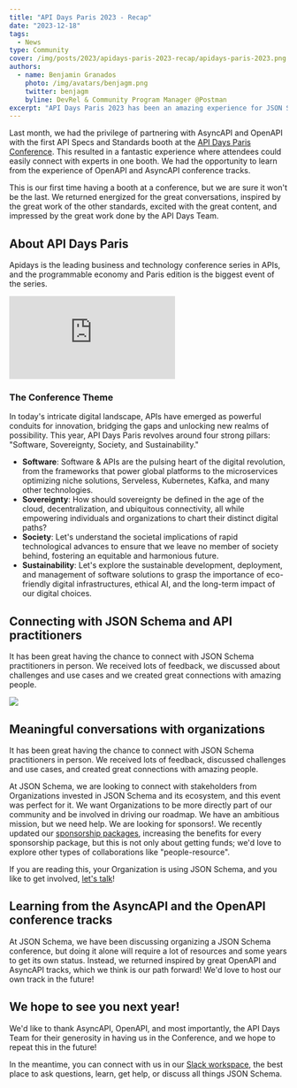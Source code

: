```yaml
---
title: "API Days Paris 2023 - Recap"
date: "2023-12-18"
tags:
  - News
type: Community
cover: /img/posts/2023/apidays-paris-2023-recap/apidays-paris-2023.png
authors:
  - name: Benjamin Granados
    photo: /img/avatars/benjagm.png
    twitter: benjagm
    byline: DevRel & Community Program Manager @Postman
excerpt: "API Days Paris 2023 has been an amazing experience for JSON Schema"
---
```


Last month, we had the privilege of partnering with AsyncAPI and OpenAPI with the first API Specs and Standards booth at the [API Days Paris Conference](https://www.apidays.global/paris/). This resulted in a fantastic experience where attendees could easily connect with experts in one booth. We had the opportunity to learn from the experience of OpenAPI and AsyncAPI conference tracks.

This is our first time having a booth at a conference, but we are sure it won't be the last. We returned energized for the great conversations, inspired by the great work of the other standards, excited with the great content, and impressed by the great work done by the API Days Team.

## About API Days Paris
Apidays is the leading business and technology conference series in APIs, and the programmable economy and Paris edition is the biggest event of the series.

<div className='flex flex-wrap justify-center items-center gap-4 w-full'>
  <iframe className='max-w-400 px-20' src='https://apiglobal.b-cdn.net/wp-content/uploads/2020/04/APIDAYS-PARIS-22-TRAILER-2.mp4' frameborder='0' allowfullscreen></iframe>
</div>

### The Conference Theme
In today's intricate digital landscape, APIs have emerged as powerful conduits for innovation, bridging the gaps and unlocking new realms of possibility. This year, API Days Paris revolves around four strong pillars: "Software, Sovereignty, Society, and Sustainability."

* **Software**: Software & APIs are the pulsing heart of the digital revolution, from the frameworks that power global platforms to the microservices optimizing niche solutions, Serveless, Kubernetes, Kafka, and many other technologies.
* **Sovereignty**: How should sovereignty be defined in the age of the cloud, decentralization, and ubiquitous connectivity, all while empowering individuals and organizations to chart their distinct digital paths?
* **Society**: Let's understand the societal implications of rapid technological advances to ensure that we leave no member of society behind, fostering an equitable and harmonious future.
* **Sustainability**: Let's explore the sustainable development, deployment, and management of software solutions to grasp the importance of eco-friendly digital infrastructures, ethical AI, and the long-term impact of our digital choices.

## Connecting with JSON Schema and API practitioners
It has been great having the chance to connect with JSON Schema practitioners in person. We received lots of feedback, we discussed about challenges and use cases and we created great connections with amazing people.

<div className='flex flex-wrap justify-center items-center gap-4 w-full'>
    <img className='max-w-400 px-20' src='/img/posts/2023/apidays-paris-2023-recap/booth-apidays.jpeg'/>
</div>

## Meaningful conversations with organizations
It has been great having the chance to connect with JSON Schema practitioners in person. We received lots of feedback, discussed challenges and use cases, and created great connections with amazing people.

At JSON Schema, we are looking to connect with stakeholders from Organizations invested in JSON Schema and its ecosystem, and this event was perfect for it. We want Organizations to be more directly part of our community and be involved in driving our roadmap.
We have an ambitious mission, but we need help. We are looking for sponsors!. We recently updated our [sponsorship packages](https://json-schema.org/overview/sponsors), increasing the benefits for every sponsorship package, but this is not only about getting funds; we'd love to explore other types of collaborations like "people-resource".

If you are reading this, your Organization is using JSON Schema, and you like to get involved, [let's talk](mailto:info@json-schema.org)!

## Learning from the AsyncAPI and the OpenAPI conference tracks
At JSON Schema, we have been discussing organizing a JSON Schema conference, but doing it alone will require a lot of resources and some years to get its own status. Instead, we returned inspired by great OpenAPI and AsyncAPI tracks, which we think is our path forward! We'd love to host our own track in the future!

## We hope to see you next year!
We'd like to thank AsyncAPI, OpenAPI, and most importantly, the API Days Team for their generosity in having us in the Conference, and we hope to repeat this in the future!

In the meantime, you can connect with us in our [Slack workspace](https://json-schema.org/slack), the best place to ask questions, learn, get help, or discuss all things JSON Schema.